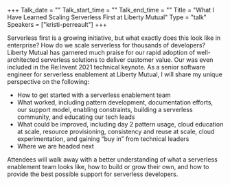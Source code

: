 +++
Talk_date = ""
Talk_start_time = ""
Talk_end_time = ""
Title = "What I Have Learned Scaling Serverless First at Liberty Mutual"
Type = "talk"
Speakers = ["kristi-perreault"]
+++

Serverless first is a growing initiative, but what exactly does this look like in enterprise? How do we scale serverless for thousands of developers? Liberty Mutual has garnered much praise for our rapid adoption of well-architected serverless solutions to deliver customer value. Our was even included in the Re:Invent 2021 technical keynote. As a senior software engineer for serverless enablement at Liberty Mutual, I will share my unique perspective on the following:

- How to get started with a serverless enablement team
- What worked, including pattern development, documentation efforts, our support model, enabling constraints, building a serverless community, and educating our tech leads
- What could be improved, including day 2 pattern usage, cloud education at scale, resource provisioning, consistency and reuse at scale, cloud experimentation, and gaining “buy in” from technical leaders
- Where we are headed next

Attendees will walk away with a better understanding of what a serverless enablement team looks like, how to build or grow their own, and how to provide the best possible support for serverless developers.
